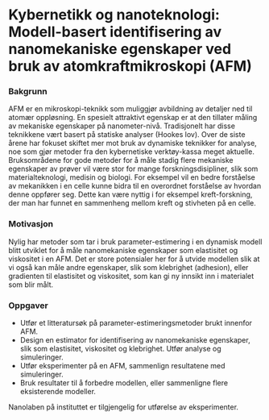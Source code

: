 # Kybernetikk og nanoteknologi: Modell-basert identifisering av nanomekaniske egenskaper ved bruk av atomkraftmikroskopi (AFM)   #

### Bakgrunn ###
AFM er en mikroskopi-teknikk som muliggjør avbildning av detaljer ned til atomær oppløsning. En spesielt attraktivt egenskap er at den tillater måling av mekaniske egenskaper på nanometer-nivå. Tradisjonelt har disse teknikkene vært basert på statiske analyser (Hookes lov). Over de siste årene har fokuset skiftet mer mot bruk av dynamiske teknikker for analyse, noe som gjør metoder fra den kybernetiske verktøy-kassa meget aktuelle. Bruksområdene for gode metoder for å måle stadig flere mekaniske egenskaper av prøver vil være stor for mange forskningsdisipliner, slik som materialteknologi, medisin og biologi. For eksempel vil en bedre forståelse av mekanikken i en celle kunne bidra til en overordnet forståelse av hvordan denne oppfører seg. Dette kan være nyttig i for eksempel kreft-forskning, der man har funnet en sammenheng mellom kreft og stivheten på en celle.

### Motivasjon ###
Nylig har metoder som tar i bruk parameter-estimering i en dynamisk modell blitt utviklet for å måle nanomekaniske egenskaper som elastisitet og viskositet i en AFM. Det er store potensialer her for å utvide modellen slik at vi også kan måle andre egenskaper, slik som klebrighet (adhesion), eller gradienten til elastisitet og viskositet, som kan gi ny innsikt inn i materialet som blir målt.

### Oppgaver ###
* Utfør et litteratursøk på parameter-estimeringsmetoder brukt innenfor AFM.
* Design en estimator for identifisering av nanomekaniske egenskaper, slik som elastisitet, viskositet og klebrighet. Utfør analyse og simuleringer.
* Utfør eksperimenter på en AFM, sammenlign resultatene med simuleringer.
* Bruk resultater til å forbedre modellen, eller sammenligne flere eksisterende modeller.

Nanolaben på instituttet er tilgjengelig for utførelse av eksperimenter.
